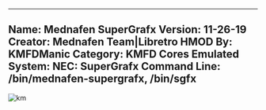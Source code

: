 -----------------------
Name: Mednafen SuperGrafx
Version: 11-26-19
Creator: Mednafen Team|Libretro
HMOD By: KMFDManic
Category: KMFD Cores
Emulated System: NEC: SuperGrafx
Command Line: /bin/mednafen-supergrafx, /bin/sgfx
-----------------------
![km](https://i.imgur.com/2ofVtRr.png)
